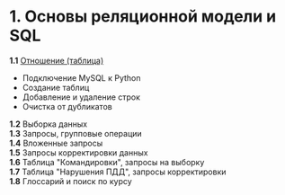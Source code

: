 #  1. Основы реляционной модели и SQL

**1.1** [Отношение (таблица)][1_1]  
  - Подключение MySQL к Python  
  - Создание таблиц  
  - Добавление и удаление строк  
  - Очистка от дубликатов  
	
**1.2** Выборка данных  
**1.3** Запросы, групповые операции  
**1.4** Вложенные запросы  
**1.5** Запросы корректировки данных  
**1.6** Таблица "Командировки", запросы на выборку  
**1.7** Таблица "Нарушения ПДД", запросы корректировки  
**1.8** Глоссарий и поиск по курсу  


[1_1]: https://nbviewer.org/github/mksmpc/SQL_Interactive/blob/main/Part%201/1.1%20Create%20Table.ipynb